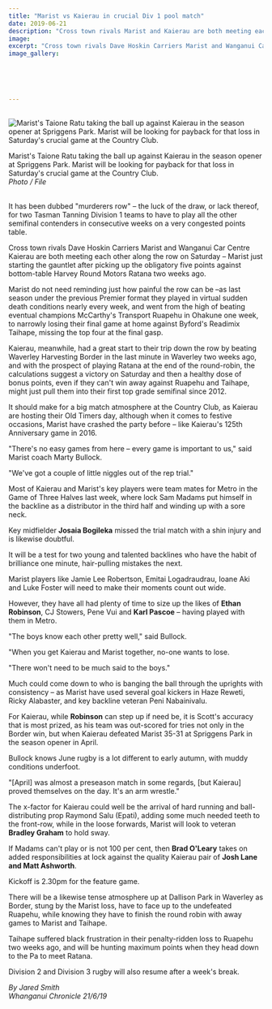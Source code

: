 ```yaml
---
title: "Marist vs Kaierau in crucial Div 1 pool match"
date: 2019-06-21
description: "Cross town rivals Marist and Kaierau are both meeting each other along the row on Saturday..."
image: 
excerpt: "Cross town rivals Dave Hoskin Carriers Marist and Wanganui Car Centre Kaierau are both meeting each other along the row on Saturday"
image_gallery:
    
    
    
    
    
---
```


<p>&nbsp;<br /><img src="https://www.nzherald.co.nz/resizer/qN3kfbQI7VfxikalSdy10JrpAQw=/620x349/smart/filters:quality(70)/arc-anglerfish-syd-prod-nzme.s3.amazonaws.com/public/ZEIG7D3XPBCUXDUXGCDTX7TRDM.jpg" alt="Marist's Taione Ratu taking the ball up against Kaierau in the season opener at Spriggens Park. Marist will be looking for payback for that loss in Saturday's crucial game at the Country Club." /></p>
<p><span>Marist's Taione Ratu taking the ball up against Kaierau in the season opener at Spriggens Park. Marist will be looking for payback for that loss in Saturday's crucial game at the Country Club.</span><br /><em>Photo / File</em></p>
<p><br />It has been dubbed "murderers row" &ndash; the luck of the draw, or lack thereof, for two Tasman Tanning Division 1 teams to have to play all the other semifinal contenders in consecutive weeks on a very congested points table.</p>
<p>Cross town rivals Dave Hoskin Carriers Marist and Wanganui Car Centre Kaierau are both meeting each other along the row on Saturday &ndash; Marist just starting the gauntlet after picking up the obligatory five points against bottom-table Harvey Round Motors Ratana two weeks ago.</p>
<p><span class="ellipsis">Marist do not need reminding just how painful the row can be &ndash;as last season under</span>&nbsp;<span class="QhgiTxHt0g">the previous Premier format they played in virtual sudden death conditions nearly every week, and went from the high of beating eventual champions McCarthy's Transport Ruapehu in Ohakune one week, to narrowly losing their final game at home against Byford's Readimix Taihape, missing the top four at the final gasp.</span></p>
<p class="QhgiTxHt0g">Kaierau, meanwhile, had a great start to their trip down the row by beating Waverley Harvesting Border in the last minute in Waverley two weeks ago, and with the prospect of playing Ratana at the end of the round-robin, the calculations suggest a victory on Saturday and then a healthy dose of bonus points, even if they can't win away against Ruapehu and Taihape, might just pull them into their first top grade semifinal since 2012.</p>
<p class="QhgiTxHt0g">It should make for a big match atmosphere at the Country Club, as Kaierau are hosting their Old Timers day, although when it comes to festive occasions, Marist have crashed the party before &ndash; like Kaierau's 125th Anniversary game in 2016.</p>
<p class="QhgiTxHt0g">"There's no easy games from here &ndash; every game is important to us," said Marist coach Marty Bullock.</p>
<p class="QhgiTxHt0g">"We've got a couple of little niggles out of the rep trial."</p>
<p class="QhgiTxHt0g">Most of Kaierau and Marist's key players were team mates for Metro in the Game of Three Halves last week, where lock Sam Madams put himself in the backline as a distributor in the third half and winding up with a sore neck.</p>
<p class="QhgiTxHt0g">Key midfielder <strong>Josaia Bogileka</strong> missed the trial match with a shin injury and is likewise doubtful.</p>
<p class="QhgiTxHt0g">It will be a test for two young and talented backlines who have the habit of brilliance one minute, hair-pulling mistakes the next.</p>
<p class="QhgiTxHt0g">Marist players like Jamie Lee Robertson, Emitai Logadraudrau, Ioane Aki and Luke Foster will need to make their moments count out wide.</p>
<p class="QhgiTxHt0g">However, they have all had plenty of time to size up the likes of <strong>Ethan Robinson</strong>, CJ Stowers, Pene Vui and <strong>Karl Pascoe</strong> &ndash; having played with them in Metro.</p>
<p class="QhgiTxHt0g">"The boys know each other pretty well," said Bullock.</p>
<p class="QhgiTxHt0g">"When you get Kaierau and Marist together, no-one wants to lose.</p>
<p class="QhgiTxHt0g">"There won't need to be much said to the boys."</p>
<p class="QhgiTxHt0g">Much could come down to who is banging the ball through the uprights with consistency &ndash; as Marist have used several goal kickers in Haze Reweti, Ricky Alabaster, and key backline veteran Peni Nabainivalu.</p>
<p class="QhgiTxHt0g">For Kaierau, while <strong>Robinson</strong> can step up if need be, it is Scott's accuracy that is most prized, as his team was out-scored for tries not only in the Border win, but when Kaierau defeated Marist 35-31 at Spriggens Park in the season opener in April.</p>
<p class="QhgiTxHt0g">Bullock knows June rugby is a lot different to early autumn, with muddy conditions underfoot.</p>
<p class="QhgiTxHt0g">"[April] was almost a preseason match in some regards, [but Kaierau] proved themselves on the day. It's an arm wrestle."</p>
<p class="QhgiTxHt0g">The x-factor for Kaierau could well be the arrival of hard running and ball-distributing prop Raymond Salu (Epati), adding some much needed teeth to the front-row, while in the loose forwards, Marist will look to veteran <strong>Bradley Graham</strong> to hold sway.</p>
<p class="QhgiTxHt0g">If Madams can't play or is not 100 per cent, then <strong>Brad O'Leary</strong> takes on added responsibilities at lock against the quality Kaierau pair of <strong>Josh Lane and Matt Ashworth</strong>.</p>
<p class="QhgiTxHt0g">Kickoff is 2.30pm for the feature game.</p>
<p class="QhgiTxHt0g">There will be a likewise tense atmosphere up at Dallison Park in Waverley as Border, stung by the Marist loss, have to face up to the undefeated Ruapehu, while knowing they have to finish the round robin with away games to Marist and Taihape.</p>
<p class="QhgiTxHt0g">Taihape suffered black frustration in their penalty-ridden loss to Ruapehu two weeks ago, and will be hunting maximum points when they head down to the Pa to meet Ratana.</p>
<p class="QhgiTxHt0g">Division 2 and Division 3 rugby will also resume after a week's break.</p>
<p class="QhgiTxHt0g"><em>By Jared Smith</em><br /><em>Whanganui Chronicle 21/6/19</em></p>


